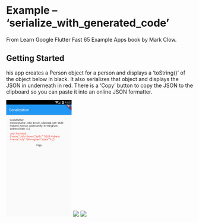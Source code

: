 # Example – ‘serialize_with_generated_code’

From Learn Google Flutter Fast 65 Example Apps book by Mark Clow.

## Getting Started

his app creates a Person object for a person and displays a ‘toString()’ of the object below in black. It also serializes that object and displays the JSON in underneath in red. There is a ‘Copy’ button to copy the JSON to the clipboard so you can paste it into an online JSON formatter.

<img src="images/appImage.png" width="35%">

<img src="images/appImage2.png" width="35%">

<img src="images/appImage3.png" width="35%">